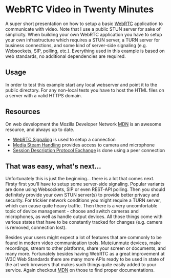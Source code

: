 
# WebRTC Video in Twenty Minutes

A super short presentation on how to setup a basic [WebRTC] application to
communicate with video. Note that I use a public STUN server for sake of
simplicity. When building your own WebRTC application you have to setup
your own infrastructure which requires a STUN server, a TURN server for
business connections, and some kind of server-side signaling (e.g. Websockets,
SIP, polling, etc.). Everything used in this example is based on web standards,
no additional dependencies are required.

## Usage

In order to test this example start any local webserver and point it to the
public directory. For any non-local tests you have to host the HTML files on
a server with a valid HTTPS domain.

## Resources

On web development the Mozilla Developer Network
[MDN](https://developer.mozilla.org/en-US/) is an awesome resource, and always
up to date.

- [WebRTC Signaling](https://developer.mozilla.org/en-US/docs/Web/API/WebRTC_API/Connectivity#The_entire_exchange_in_a_complicated_diagram)
  is used to setup a connection
- [Media Steam Handling](https://developer.mozilla.org/en-US/docs/Web/API/MediaDevices/getUserMedia)
  provides access to camera and microphone
- [Session Description Protocol Exchange](https://developer.mozilla.org/en-US/docs/Web/API/WebRTC_API/Signaling_and_video_calling)
  is done using a peer connection

## That was easy, what's next...

Unfortunately this is just the beginning... there is a lot that comes next.
Firsty first you'll have to setup some server-side signaling. Popular variants
are done using Websockets, SIP or even REST-API polling. Then you should
definitely provide your own STUN server(s) to provide better privacy and
security. For trickier network conditions you might require a TURN server,
which can cause quite heavy traffic. Then there is a very uncomfortable topic
of device management - choose and switch cameras and microphones, as well as
handle output devices. All those things come with various states that have to
be constantly tracked for changes (e.g. camera is removed, connection lost).

Besides your users might expect a lot of features that are commonly to be found
in modern video communication tools. Mute/unmute devices, make recordings,
stream to other platforms, share your screen or documents, and many more.
Fortunately besides having WebRTC as a great improvement at W3C Web Standards
there are many more APIs ready to be used in state of the art web browsers that
makes such things quite easily added to your service. Again checkout [MDN] on
those to find proper documentations.

[WebRTC]: https://en.wikipedia.org/wiki/WebRTC "Web Real-Time Communication"
[MDN]: https://developer.mozilla.org/en-US/ "Mozilla Developer Network"
